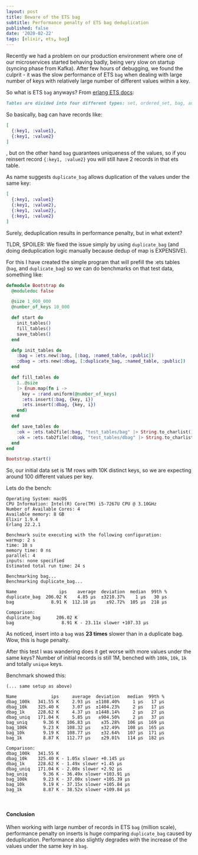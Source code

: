 ```yaml
---
layout: post
title: Beware of the ETS bag
subtitle: Performance penalty of ETS bag deduplication
published: false
date: '2020-02-22'
tags: [elixir, ets, bag]
---
```


Recently we had a problem on our production environment where one of our microservices started behaving badly, being very slow on startup (syncing phase from Kafka). After few hours of debugging, we found the culprit - it was the slow performance of ETS `bag` when dealing with large number of keys with relatively large number of different values within a key.

So what is ETS `bag` anyways? From [erlang ETS docs](https://erlang.org/doc/man/ets.html):

```markdown
Tables are divided into four different types: set, ordered_set, bag, and duplicate_bag. A set or ordered_set table can only have one object associated with each key. A bag or duplicate_bag table can have many objects associated with each key.
```

So basically, bag can have records like:

```elixir
[
  {:key1, :value1},
  {:key1, :value2}
]
```

, but on the other hand `bag` guarantees uniqueness of the values, so if you reinsert record `{:key1, :value2}` you will still have 2 records in that ets table.

As name suggests `duplicate_bag` allows duplication of the values under the same key:

```elixir
[
  {:key1, :value1}
  {:key1, :value2},
  {:key1, :value2},
  {:key1, :value2}
]
```

Surely, deduplication results in performance penalty, but in what extent?

TLDR, SPOILER: We fixed the issue simply by using `duplicate_bag` (and doing deduplication logic manually because dedup of map is EXPENSIVE).

For this I have created the simple program that will prefill the :ets tables (`bag`, and `duplicate_bag`) so we can do benchmarks on that test data, something like:

```elixir
defmodule Bootstrap do
  @moduledoc false

  @size 1_000_000
  @number_of_keys 10_000

  def start do
    init_tables()
    fill_tables()
    save_tables()
  end

  defp init_tables do
    :bag = :ets.new(:bag, [:bag, :named_table, :public])
    :dbag = :ets.new(:dbag, [:duplicate_bag, :named_table, :public])
  end

  def fill_tables do
    1..@size
    |> Enum.map(fn i ->
      key = :rand.uniform(@number_of_keys)
      :ets.insert(:bag, {key, i})
      :ets.insert(:dbag, {key, i})
    end)
  end

  def save_tables do
    :ok = :ets.tab2file(:bag, "test_tables/bag" |> String.to_charlist())
    :ok = :ets.tab2file(:dbag, "test_tables/dbag" |> String.to_charlist())
  end
end

Bootstrap.start()
```

So, our initial data set is 1M rows with 10K distinct keys, so we are expecting around 100 different values per key.

Lets do the bench:

```
Operating System: macOS
CPU Information: Intel(R) Core(TM) i5-7267U CPU @ 3.10GHz
Number of Available Cores: 4
Available memory: 8 GB
Elixir 1.9.4
Erlang 22.2.1

Benchmark suite executing with the following configuration:
warmup: 2 s
time: 10 s
memory time: 0 ns
parallel: 4
inputs: none specified
Estimated total run time: 24 s

Benchmarking bag...
Benchmarking duplicate_bag...

Name                ips    average  deviation  median  99th %
duplicate_bag  206.02 K    4.85 μs  ±3210.37%    1 μs   30 μs
bag              8.91 K  112.18 μs    ±92.72%  105 μs  218 μs

Comparison:
duplicate_bag      206.02 K
bag                  8.91 K - 23.11x slower +107.33 μs
```

As noticed, insert into a `bag` was **23 times** slower than in a duplicate bag. Wow, this is huge penalty.

After this test I was wandering does it get worse with more values under the same keys? Number of initial records is still 1M, benched with `100k`, `10k`, `1k` and totally `unique` keys.

Benchmark showed this:

```
(... same setup as above)

Name             ips     average  deviation   median  99th %
dbag_100k   341.55 K     2.93 μs  ±1108.40%     1 μs   17 μs
dbag_10k    325.40 K     3.07 μs  ±1404.23%     2 μs   17 μs
dbag_1k     228.62 K     4.37 μs  ±1448.14%     2 μs   27 μs
dbag_uniq   171.04 K     5.85 μs   ±904.50%     2 μs   37 μs
bag_uniq      9.36 K   106.83 μs    ±35.28%   106 μs  169 μs
bag_100k      9.23 K   108.32 μs    ±32.49%   108 μs  165 μs
bag_10k       9.19 K   108.77 μs    ±32.64%   107 μs  171 μs
bag_1k        8.87 K   112.77 μs    ±29.01%   114 μs  182 μs

Comparison:
dbag_100k   341.55 K
dbag_10k    325.40 K - 1.05x slower +0.145 μs
dbag_1k     228.62 K - 1.49x slower +1.45 μs
dbag_uniq   171.04 K - 2.00x slower +2.92 μs
bag_uniq      9.36 K - 36.49x slower +103.91 μs
bag_100k      9.23 K - 37.00x slower +105.39 μs
bag_10k       9.19 K - 37.15x slower +105.84 μs
bag_1k        8.87 K - 38.52x slower +109.84 μs
```
&nbsp;

#### Conclusion
When working with large number of records in ETS `bag` (million scale), performance penalty on inserts is huge comparing `duplicate_bag` caused by deduplication. Performance also slightly degrades with the increase of the values under the same key in `bag`.